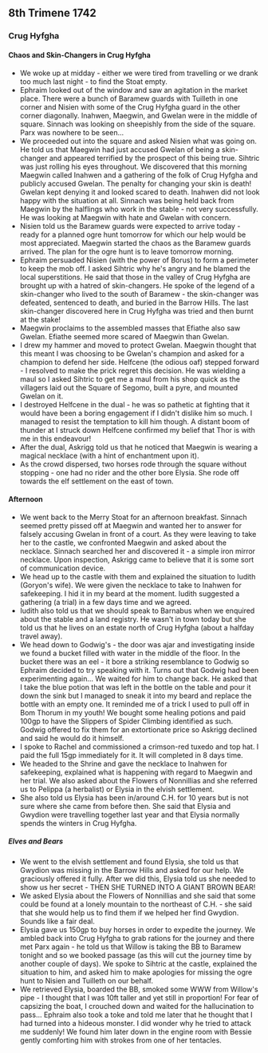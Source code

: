 ## 8th Trimene 1742
### Crug Hyfgha
#### Chaos and Skin-Changers in Crug Hyfgha
* We woke up at midday - either we were tired from travelling or we drank too much last night - to find the Stoat empty.
* Ephraim looked out of the window and saw an agitation in the market place. There were a bunch of Baramew guards with Tuilleth in one corner and Nisien with some of the Crug Hyfgha guard in the other corner diagonally. Inahwen, Maegwin, and Gwelan were in the middle of square. Sinnach was looking on sheepishly from the side of the square. Parx was nowhere to be seen...
* We proceeded out into the square and asked Nisien what was going on. He told us that Maegwin had just accused Gwelan of being a skin-changer and appeared terrified by the prospect of this being true. Sihtric was just rolling his eyes throughout. We discovered that this morning Maegwin called Inahwen and a gathering of the folk of Crug Hyfgha and publicly accused Gwelan. The penalty for changing your skin is death! Gwelan kept denying it and looked scared to death. Inahwen did not look happy with the situation at all. Sinnach was being held back from Maegwin by the halflings who work in the stable - not very successfully. He was looking at Maegwin with hate and Gwelan with concern.
* Nisien told us the Baramew guards were expected to arrive today - ready for a planned ogre hunt tomorrow for which our help would be most appreciated. Maegwin started the chaos as the Baramew guards arrived. The plan for the ogre hunt is to leave tomorrow morning.
* Ephraim persuaded Nisien (with the power of Borus) to form a perimeter to keep the mob off. I asked Sihtric why he's angry and he blamed the local superstitions. He said that those in the valley of Crug Hyfgha are brought up with a hatred of skin-changers. He spoke of the legend of a skin-changer who lived to the south of Baramew - the skin-changer was defeated, sentenced to death, and buried in the Barrow Hills. The last skin-changer discovered here in Crug Hyfgha was tried and then burnt at the stake!
* Maegwin proclaims to the assembled masses that Efiathe also saw Gwelan. Efiathe seemed more scared of Maegwin than Gwelan.
* I drew my hammer and moved to protect Gwelan. Maegwin thought that this meant I was choosing to be Gwelan's champion and asked for a champion to defend her side. Helfcene (the odious oaf) stepped forward - I resolved to make the prick regret this decision. He was wielding a maul so I asked Sihtric to get me a maul from his shop quick as the villagers laid out the Square of Segomo, built a pyre, and mounted Gwelan on it.
* I destroyed Helfcene in the dual - he was so pathetic at fighting that it would have been a boring engagement if I didn't dislike him so much. I managed to resist the temptation to kill him though. A distant boom of thunder at I struck down Helfcene confirmed my belief that Thor is with me in this endeavour!
* After the dual, Askrigg told us that he noticed that Maegwin is wearing a magical necklace (with a hint of enchantment upon it).
* As the crowd dispersed, two horses rode through the square without stopping - one had no rider and the other bore Elysia. She rode off towards the elf settlement on the east of town.

#### Afternoon
* We went back to the Merry Stoat for an afternoon breakfast. Sinnach seemed pretty pissed off at Maegwin and wanted her to answer for falsely accusing Gwelan in front of a court. As they were leaving to take her to the castle, we confronted Maegwin and asked about the necklace. Sinnach searched her and discovered it - a simple iron mirror necklace. Upon inspection, Askrigg came to believe that it is some sort of communication device.
* We head up to the castle with them and explained the situation to Iudith (Goryon's wife). We were given the necklace to take to Inahwen for safekeeping. I hid it in my beard at the moment. Iudith suggested a gathering (a trial) in a few days time and we agreed.
* Iudith also told us that we should speak to Barnabus when we enquired about the stable and a land registry. He wasn't in town today but she told us that he lives on an estate north of Crug Hyfgha (about a halfday travel away).
* We head down to Godwig's - the door was ajar and investigating inside we found a bucket filled with water in the middle of the floor. In the bucket there was an eel - it bore a striking resemblance to Godwig so Ephraim decided to try speaking with it. Turns out that Godwig had been experimenting again... We waited for him to change back. He asked that I take the blue potion that was left in the bottle on the table and pour it down the sink but I managed to sneak it into my beard and replace the bottle with an empty one. It reminded me of a trick I used to pull off in Bom Thorum in my youth! We bought some healing potions and paid 100gp to have the Slippers of Spider Climbing identified as such. Godwig offered to fix them for an extortionate price so Askrigg declined and said he would do it himself.
* I spoke to Rachel and commissioned a crimson-red tuxedo and top hat. I paid the full 15gp immediately for it. It will completed in 8 days time.
* We headed to the Shrine and gave the necklace to Inahwen for safekeeping, explained what is happening with regard to Maegwin and her trial. We also asked about the Flowers of Nonnillias and she referred us to Pelippa (a herbalist) or Elysia in the elvish settlement.
* She also told us Elysia has been in/around C.H. for 10 years but is not sure where she came from before then. She said that Elysia and Gwydion were travelling together last year and that Elysia normally spends the winters in Crug Hyfgha.

##### Elves and Bears
* We went to the elvish settlement and found Elysia, she told us that Gwydion was missing in the Barrow Hills and asked for our help. We graciously offered it fully. After we did this, Elysia told us she needed to show us her secret - THEN SHE TURNED INTO A GIANT BROWN BEAR!
* We asked Elysia about the Flowers of Nonnillias and she said that some could be found at a lonely mountain to the northeast of C.H. - she said that she would help us to find them if we helped her find Gwydion. Sounds like a fair deal.
* Elysia gave us 150gp to buy horses in order to expedite the journey. We ambled back into Crug Hyfgha to grab rations for the journey and there met Parx again - he told us that Willow is taking the BB to Baramew tonight and so we booked passage (as this will cut the journey time by another couple of days). We spoke to Sihtric at the castle, explained the situation to him, and asked him to make apologies for missing the ogre hunt to Nisien and Tuilleth on our behalf.
* We retrieved Elysia, boarded the BB, smoked some WWW from Willow's pipe - I thought that I was 10ft taller and yet still in proportion! For fear of capsizing the boat, I crouched down and waited for the hallucination to pass... Ephraim also took a toke and told me later that he thought that I had turned into a hideous monster. I did wonder why he tried to attack me suddenly! We found him later down in the engine room with Bessie gently comforting him with strokes from one of her tentacles.
